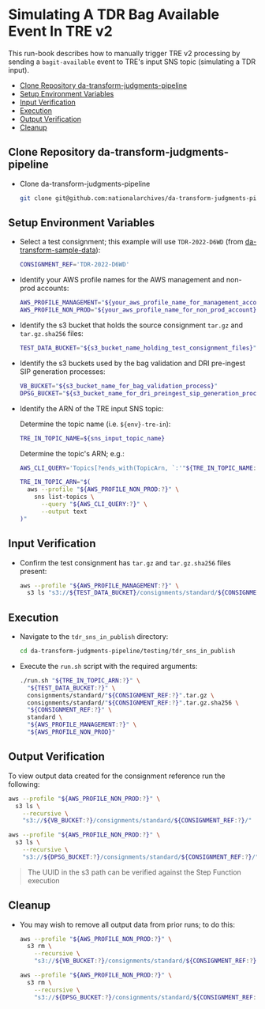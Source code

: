 # Simulating A TDR Bag Available Event In TRE v2

This run-book describes how to manually trigger TRE v2 processing by sending a
`bagit-available` event to TRE's input SNS topic (simulating a TDR input).

* [Clone Repository da-transform-judgments-pipeline](#clone-repository-da-transform-judgments-pipeline)
* [Setup Environment Variables](#setup-environment-variables)
* [Input Verification](#input-verification)
* [Execution](#execution)
* [Output Verification](#output-verification)
* [Cleanup](#cleanup)

## Clone Repository da-transform-judgments-pipeline

* Clone da-transform-judgments-pipeline

  ```bash
  git clone git@github.com:nationalarchives/da-transform-judgments-pipeline.git
  ```

## Setup Environment Variables

* Select a test consignment; this example will use `TDR-2022-D6WD` (from
  [da-transform-sample-data](https://github.com/nationalarchives/da-transform-sample-data/tree/main/test/resources/small-normal-batch/bagit/v1-2)):

  ```bash
  CONSIGNMENT_REF='TDR-2022-D6WD'
  ```

* Identify your AWS profile names for the AWS management and non-prod accounts:

  ```bash
  AWS_PROFILE_MANAGEMENT="${your_aws_profile_name_for_management_account}"
  AWS_PROFILE_NON_PROD="${your_aws_profile_name_for_non_prod_account}"
  ```

* Identify the s3 bucket that holds the source consignment `tar.gz` and
  `tar.gz.sha256` files:

  ```bash
  TEST_DATA_BUCKET="${s3_bucket_name_holding_test_consignment_files}"
  ```

* Identify the s3 buckets used by the bag validation and DRI pre-ingest SIP
  generation processes:

  ```bash
  VB_BUCKET="${s3_bucket_name_for_bag_validation_process}"
  DPSG_BUCKET="${s3_bucket_name_for_dri_preingest_sip_generation_process}"
  ```

* Identify the ARN of the TRE input SNS topic:

  Determine the topic name (i.e. `${env}-tre-in`):

  ```bash
  TRE_IN_TOPIC_NAME=${sns_input_topic_name}
  ```

  Determine the topic's ARN; e.g.:

  ```bash
  AWS_CLI_QUERY='Topics[?ends_with(TopicArn, `:'"${TRE_IN_TOPIC_NAME:?}"'`) == `true`].TopicArn | [0]'

  TRE_IN_TOPIC_ARN="$(
    aws --profile "${AWS_PROFILE_NON_PROD:?}" \
      sns list-topics \
        --query "${AWS_CLI_QUERY:?}" \
        --output text
  )"
  ```

## Input Verification

* Confirm the test consignment has `tar.gz` and `tar.gz.sha256` files present:

  ```bash
  aws --profile "${AWS_PROFILE_MANAGEMENT:?}" \
    s3 ls "s3://${TEST_DATA_BUCKET}/consignments/standard/${CONSIGNMENT_REF:?}"
  ```

## Execution

* Navigate to the `tdr_sns_in_publish` directory:

  ```bash
  cd da-transform-judgments-pipeline/testing/tdr_sns_in_publish
  ```

* Execute the `run.sh` script with the required arguments:

  ```bash
  ./run.sh "${TRE_IN_TOPIC_ARN:?}" \
    "${TEST_DATA_BUCKET:?}" \
    consignments/standard/"${CONSIGNMENT_REF:?}".tar.gz \
    consignments/standard/"${CONSIGNMENT_REF:?}".tar.gz.sha256 \
    "${CONSIGNMENT_REF:?}" \
    standard \
    "${AWS_PROFILE_MANAGEMENT:?}" \
    "${AWS_PROFILE_NON_PROD}"
  ```

## Output Verification

To view output data created for the consignment reference run the following:

  ```bash
  aws --profile "${AWS_PROFILE_NON_PROD:?}" \
    s3 ls \
      --recursive \
      "s3://${VB_BUCKET:?}/consignments/standard/${CONSIGNMENT_REF:?}/"
  ```

  ```bash
  aws --profile "${AWS_PROFILE_NON_PROD:?}" \
    s3 ls \
      --recursive \
      "s3://${DPSG_BUCKET:?}/consignments/standard/${CONSIGNMENT_REF:?}/"
  ```

> The UUID in the s3 path can be verified against the Step Function execution

## Cleanup

* You may wish to remove all output data from prior runs; to do this:

  ```bash
  aws --profile "${AWS_PROFILE_NON_PROD:?}" \
    s3 rm \
      --recursive \
      "s3://${VB_BUCKET:?}/consignments/standard/${CONSIGNMENT_REF:?}/"
  ```

  ```bash
  aws --profile "${AWS_PROFILE_NON_PROD:?}" \
    s3 rm \
      --recursive \
      "s3://${DPSG_BUCKET:?}/consignments/standard/${CONSIGNMENT_REF:?}/"
  ```
